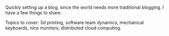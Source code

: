 Quickly setting up a blog, since the world needs more traditional blogging. I have a few things to share.

Topics to cover: 3d printing, software team dynamics, mechanical keyboards, nice monitors, distributed cloud computing.
